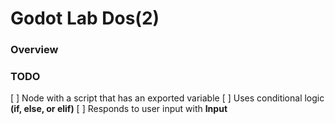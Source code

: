 # Godot Lab Dos(2)

### Overview

### TODO

[ ] Node with a script that has an exported variable
[ ] Uses conditional logic **(if, else, or elif)**
[ ] Responds to user input with **Input**
